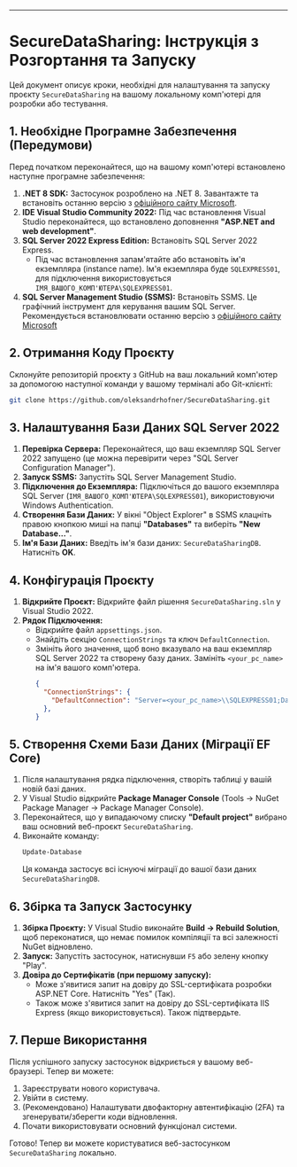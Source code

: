 -----

# SecureDataSharing: Інструкція з Розгортання та Запуску

Цей документ описує кроки, необхідні для налаштування та запуску проєкту `SecureDataSharing` на вашому локальному комп'ютері для розробки або тестування.

## 1\. Необхідне Програмне Забезпечення (Передумови)

Перед початком переконайтеся, що на вашому комп'ютері встановлено наступне програмне забезпечення:

1.  **.NET 8 SDK:** Застосунок розроблено на .NET 8. Завантажте та встановіть останню версію з [офіційного сайту Microsoft](https://dotnet.microsoft.com/download/dotnet/8.0).
2.  **IDE Visual Studio Community 2022:** Під час встановлення Visual Studio переконайтеся, що встановлено доповнення **"ASP.NET and web development"**.
3.  **SQL Server 2022 Express Edition:** Встановіть SQL Server 2022 Express.
      * Під час встановлення запам'ятайте або встановіть ім'я екземпляра (instance name). Ім'я екземпляра буде `SQLEXPRESS01`, для підключення використовується `ІМЯ_ВАШОГО_КОМП'ЮТЕРА\SQLEXPRESS01`.
4.  **SQL Server Management Studio (SSMS):** Встановіть SSMS. Це графічний інструмент для керування вашим SQL Server. Рекомендується встановлювати останню версію з [офіційного сайту Microsoft](https://aka.ms/ssms/21/release/vs_SSMS.exe)

## 2\. Отримання Коду Проєкту

Склонуйте репозиторій проєкту з GitHub на ваш локальний комп'ютер за допомогою наступної команди у вашому терміналі або Git-клієнті:

```bash
git clone https://github.com/oleksandrhofner/SecureDataSharing.git
```

## 3\. Налаштування Бази Даних SQL Server 2022

1.  **Перевірка Сервера:** Переконайтеся, що ваш екземпляр SQL Server 2022 запущено (це можна перевірити через "SQL Server Configuration Manager").
2.  **Запуск SSMS:** Запустіть SQL Server Management Studio.
3.  **Підключення до Екземпляра:** Підключіться до вашого екземпляра SQL Server (`ІМЯ_ВАШОГО_КОМП'ЮТЕРА\SQLEXPRESS01`), використовуючи Windows Authentication.
4.  **Створення Бази Даних:** У вікні "Object Explorer" в SSMS клацніть правою кнопкою миші на папці **"Databases"** та виберіть **"New Database..."**.
5.  **Ім'я Бази Даних:** Введіть ім'я бази даних: `SecureDataSharingDB`. Натисніть **OK**.

## 4\. Конфігурація Проєкту

1.  **Відкрийте Проєкт:** Відкрийте файл рішення `SecureDataSharing.sln` у Visual Studio 2022.
2.  **Рядок Підключення:**
      * Відкрийте файл `appsettings.json`.
      * Знайдіть секцію `ConnectionStrings` та ключ `DefaultConnection`.
      * Змініть його значення, щоб воно вказувало на ваш екземпляр SQL Server 2022 та створену базу даних. Замініть `<your_pc_name>` на ім'я вашого комп'ютера.
        ```json
        {
          "ConnectionStrings": {
            "DefaultConnection": "Server=<your_pc_name>\\SQLEXPRESS01;Database=SecureDataSharingDB;Trusted_Connection=True;MultipleActiveResultSets=true;Encrypt=false"
          },
        }
        ```

## 5\. Створення Схеми Бази Даних (Міграції EF Core)

1.  Після налаштування рядка підключення, створіть таблиці у вашій новій базі даних.
2.  У Visual Studio відкрийте **Package Manager Console** (Tools -\> NuGet Package Manager -\> Package Manager Console).
3.  Переконайтеся, що у випадаючому списку **"Default project"** вибрано ваш основний веб-проєкт `SecureDataSharing`.
4.  Виконайте команду:
    ```powershell
    Update-Database
    ```
    Ця команда застосує всі існуючі міграції до вашої бази даних `SecureDataSharingDB`.

## 6\. Збірка та Запуск Застосунку

1.  **Збірка Проєкту:** У Visual Studio виконайте **Build -\> Rebuild Solution**, щоб переконатися, що немає помилок компіляції та всі залежності NuGet відновлено.
2.  **Запуск:** Запустіть застосунок, натиснувши `F5` або зелену кнопку "Play".
3.  **Довіра до Сертифікатів (при першому запуску):**
      * Може з'явитися запит на довіру до SSL-сертифіката розробки ASP.NET Core. Натисніть "Yes" (Так).
      * Також може з'явитися запит на довіру до SSL-сертифіката IIS Express (якщо використовується). Також підтвердьте.

## 7\. Перше Використання

Після успішного запуску застосунок відкриється у вашому веб-браузері. Тепер ви можете:

1.  Зареєструвати нового користувача.
2.  Увійти в систему.
3.  (Рекомендовано) Налаштувати двофакторну автентифікацію (2FA) та згенерувати/зберегти коди відновлення.
4.  Почати використовувати основний функціонал системи.

Готово\! Тепер ви можете користуватися веб-застосунком `SecureDataSharing` локально.
